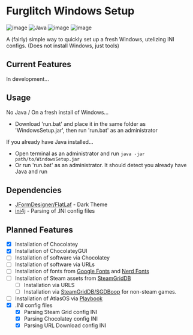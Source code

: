 # Furglitch Windows Setup
![image](https://img.shields.io/badge/Windows-0078d4?style=for-the-badge&logo=windows-11&logoColor=white)
![Java](https://img.shields.io/badge/java-%23ED8B00.svg?style=for-the-badge&logo=openjdk&logoColor=white)
![image](https://img.shields.io/badge/VSCode-0078D4?style=for-the-badge&logo=visual%20studio%20code&logoColor=white) 
![image](https://img.shields.io/badge/Chocolatey-628BAD?style=for-the-badge&logo=chocolatey&logoColor=fff)

A (fairly) simple way to quickly set up a fresh Windows, utelizing INI configs. (Does not install Windows, just tools)

## Current Features
In development...

## Usage
No Java / On a fresh install of Windows...
* Download 'run.bat' and place it in the same folder as 'WindowsSetup.jar', then run 'run.bat' as an administrator

If you already have Java installed...
* Open terminal as an administrator and run `java -jar path/to/WindowsSetup.jar`
* Or run 'run.bat' as an administrator. It should detect you already have Java and run

## Dependencies
* [JFormDesigner/FlatLaf](https://github.com/JFormDesigner/FlatLaf) - Dark Theme
* [ini4j](https://ini4j.sourceforge.net/) - Parsing of .INI config files

## Planned Features
* [X] Installation of Chocolatey
* [X] Installation of ChocolateyGUI
* [ ] Installation of software via Chocolatey
* [ ] Installation of software via URLs
* [ ] Installation of fonts from [Google Fonts](https://github.com/google/fonts) and [Nerd Fonts](https://github.com/ryanoasis/nerd-fonts)
* [ ] Installation of Steam assets from [SteamGridDB](https://www.steamgriddb.com/)
  * [ ] Installation via URLS
  * [ ] Installation via [SteamGridDB/SGDBoop](https://github.com/SteamGridDB/SGDBoop) for non-steam games.
* [ ] Installation of AtlasOS via [Playbook](https://github.com/meetrevision/playbook)
* [X] .INI config files
  * [X] Parsing Steam Grid config INI
  * [X] Parsing Chocolatey config INI
  * [X] Parsing URL Download config INI
